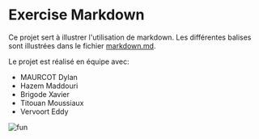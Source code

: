 # Exercise Markdown
Ce projet sert à illustrer l'utilisation de markdown. Les différentes balises sont illustrées dans le fichier [markdown.md](https://github.com/dylanMdev/exercise-markdown).

Le projet est réalisé en équipe avec:
- MAURCOT Dylan
- Hazem Maddouri
- Brigode Xavier
- Titouan Moussiaux
- Vervoort Eddy 


![fun](https://thumbs.gfycat.com/CharmingWhimsicalIberianlynx-size_restricted.gif)